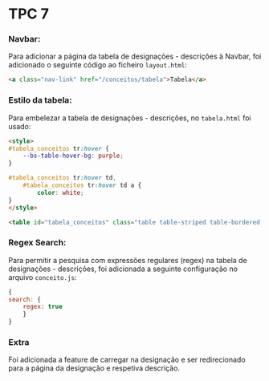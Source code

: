 # TPC 7


### Navbar:

Para adicionar a página da tabela de designações - descrições à Navbar, foi adicionado o 
seguinte código ao ficheiro ``layout.html``:

```html
<a class="nav-link" href="/conceitos/tabela">Tabela</a>
```


### Estilo da tabela:

Para embelezar a tabela de designações - descrições, no `tabela.html` foi usado:

```html
<style>
#tabela_conceitos tr:hover {
    --bs-table-hover-bg: purple;
}

#tabela_conceitos tr:hover td,
    #tabela_conceitos tr:hover td a {
        color: white;
}
</style>

<table id="tabela_conceitos" class="table table-striped table-bordered table-hover">
```


### Regex Search:

Para permitir a pesquisa com expressões regulares (regex) na tabela de designações - descrições, 
foi adicionada a seguinte configuração no arquivo `conceito.js`:

```javascript
{
search: {
    regex: true
    }
}
```

### Extra
Foi adicionada a feature de carregar na designação e ser redirecionado para a página da designação e 
respetiva descrição.